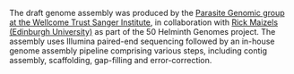 [//]: # (Created by ./bin/manage_files.pl from ./species/Heligmosomoides_polygyrus/PRJEB1203/Heligmosomoides_polygyrus_PRJEB1203.assembly.html on Thu Jun 11 13:44:21 2020)
The draft genome assembly was produced by the [Parasite Genomic group at the Wellcome Trust Sanger Institute](http://www.sanger.ac.uk/research/projects/parasitegenomics/), in collaboration with [Rick Maizels (Edinburgh University)](http://maizelsgroup.biology.ed.ac.uk/) as part of the 50 Helminth Genomes project. The assembly uses Illumina paired-end sequencing followed by an in-house genome assembly pipeline comprising various steps, including contig assembly, scaffolding, gap-filling and error-correction.
